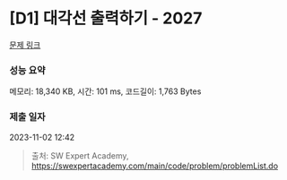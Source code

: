# [D1] 대각선 출력하기 - 2027 

[문제 링크](https://swexpertacademy.com/main/code/problem/problemDetail.do?contestProbId=AV5QFuZ6As0DFAUq) 

### 성능 요약

메모리: 18,340 KB, 시간: 101 ms, 코드길이: 1,763 Bytes

### 제출 일자

2023-11-02 12:42



> 출처: SW Expert Academy, https://swexpertacademy.com/main/code/problem/problemList.do